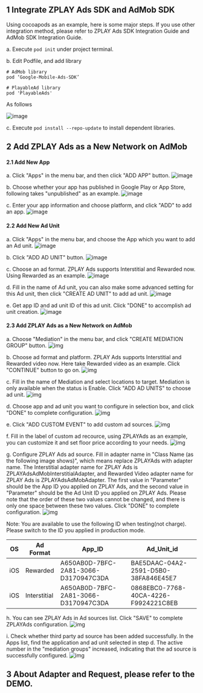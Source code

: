 ## 1 Integrate ZPLAY Ads SDK and AdMob SDK
Using cocoapods as an example, here is some major steps. If you use other integration method, please refer to ZPLAY Ads SDK Integration Guide and AdMob SDK Integration Guide.

a. Execute ```pod init``` under project terminal. 

b. Edit Podfile, and add library
```
# AdMob library
pod ‘Google-Mobile-Ads-SDK’

# PlayableAd library
pod 'PlayableAds'
```

As follows

![image](imgs/image01.png)

c. Execute ```pod install --repo-update``` to install dependent libraries. 

## 2 Add ZPLAY Ads as a New Network on AdMob

#### 2.1 Add New App

a. Click "Apps" in the menu bar, and then click "ADD APP" button. 
![image](imgs/018addapp1.png)

b. Choose whether your app has published in Google Play or App Store, following takes "unpublished" as an example. 
![image](imgs/018addapp2.png)

c. Enter your app information and choose platform, and click "ADD" to add an app.
![image](imgs/019addapp3.png)

#### 2.2 Add New Ad Unit

a. Click "Apps" in the menu bar, and choose the App which you want to add an Ad unit.
![image](imgs/001chooseapp.png)

b. Click "ADD AD UNIT" button. 
![image](imgs/002addadunit1.png)

c. Choose an ad format. ZPLAY Ads supports Interstitial and Rewarded now. Using Rewarded as an example. 
![image](imgs/003addadunit2RV1.png)

d. Fill in the name of Ad unit, you can also make some advanced setting for this Ad unit, then click "CREATE AD UNIT" to add ad unit.
![image](imgs/004addadunit2RV2.png)

e. Get app ID and ad unit ID of this ad unit. Click "DONE" to accomplish ad unit creation.
![image](imgs/005addadunit2RV3.png)

#### 2.3 Add ZPLAY Ads as a New Network on AdMob
a. Choose "Mediation" in the menu bar, and click "CREATE MEDIATION GROUP" button.
![img](imgs/007mediationgroupcreate.png)

b. Choose ad format and platform. ZPLAY Ads supports Interstitial and Rewarded video now. Here take Rewarded video as an example. Click "CONTINUE" button to go on. 
![img](imgs/008mediationgroupcreate1.png)

c. Fill in the name of Mediation and select locations to target. Mediation is only available when the status is Enable. Click "ADD AD UNITS" to choose ad unit. 
![img](imgs/009mediationgroupcreat2.png)

d. Choose app and ad unit you want to configure in selection box, and click "DONE" to complete configuration.
![img](imgs/011mediationgroupcreate4.png)

e. Click "ADD CUSTOM EVENT" to add custom ad sources.
![img](imgs/012mediationgroupcreate5.png)

f. Fill in the label of custom ad recource, using ZPLAYAds as an example, you can customize it and set floor price according to your needs. 
![img](imgs/013mediationgroupcreate6.png)

g. Configure ZPLAY Ads ad source. Fill in adapter name in "Class Name (as the following image shows)", which means replace ZPLAYAds with adapter name. The Interstitial adapter name for ZPLAY Ads is ZPLAYAdsAdMobInterstitialAdapter, and Rewarded Video adapter name for ZPLAY Ads is ZPLAYAdsAdMobAdapter. The first value in "Parameter" should be the App ID you applied on ZPLAY Ads, and the second value in "Parameter" should be the Ad Unit ID you applied on ZPLAY Ads. Please note that the order of these two values cannot be changed, and there is only one space between these two values. Click "DONE" to complete configuration.
![img](imgs/014mediationgroupcreate7.png)

Note: You are available to use the following ID when testing(not charge). Please switch to the ID you applied in production mode.

|OS|Ad Format|App_ID|Ad_Unit_id|
|---|---|---|---|
|iOS|Rewarded|A650AB0D-7BFC-2A81-3066-D3170947C3DA|BAE5DAAC-04A2-2591-D5B0-38FA846E45E7|
|iOS|Interstitial|A650AB0D-7BFC-2A81-3066-D3170947C3DA|0868EBC0-7768-40CA-4226-F9924221C8EB|

h. You can see ZPLAY Ads in Ad sources list. Click "SAVE" to complete ZPLAYAds configuration.
![img](imgs/015mediationgroupcreate8.png)

i. Check whether third party ad source has been added successfully. In the Apps list, find the application and ad unit selected in step d. The active number in the "mediation groups" increased, indicating that the ad source is successfully configured.
![img](imgs/016mediationgroupcreate9.png)

## 3 About Adapter and Request, please refer to the DEMO. 


